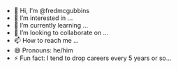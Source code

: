 - 👋 Hi, I’m @fredmcgubbins
- 👀 I’m interested in ...
- 🌱 I’m currently learning ...
- 💞️ I’m looking to collaborate on ...
- 📫 How to reach me ...
- 😄 Pronouns: he/him
- ⚡ Fun fact: I tend to drop careers every 5 years or so...

<!---
fredmcgubbins/fredmcgubbins is a ✨ special ✨ repository because its `README.md` (this file) appears on your GitHub profile.
You can click the Preview link to take a look at your changes.
--->

